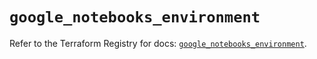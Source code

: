 # `google_notebooks_environment`

Refer to the Terraform Registry for docs: [`google_notebooks_environment`](https://registry.terraform.io/providers/hashicorp/google-beta/5.17.0/docs/resources/google_notebooks_environment).
